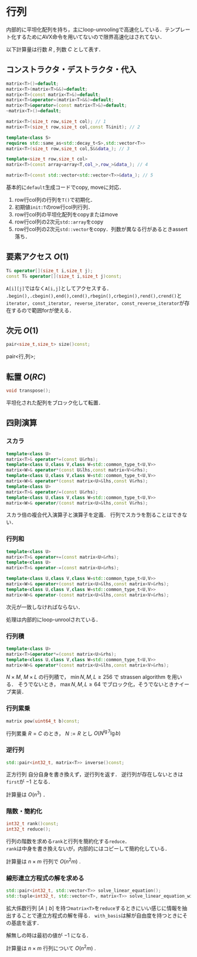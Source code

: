 # 行列
内部的に平坦化配列を持ち，主にloop-unroolingで高速化している．テンプレート化するためにAVX命令を用いてないので限界高速化はされてない．

以下計算量は行数 $R$ , 列数 $C$ として表す．

## コンストラクタ・デストラクタ・代入
```C++
matrix<T>()=default;
matrix<T>(matrix<T>&&)=default;
matrix<T>(const matrix<T>&)=default;
matrix<T>&operator=(matrix<T>&&)=default;
matrix<T>&operator=(const matrix<T>&)=default;
~matrix<T>()=default;

matrix<T>(size_t row,size_t col); // 1
matrix<T>(size_t row,size_t col,const T&init); // 2

template<class S>
requires std::same_as<std::decay_t<S>,std::vector<T>>
matrix<T>(size_t row,size_t col,S&&data_); // 3

template<size_t row,size_t col>
matrix<T>(const array<array<T,col_>,row_>&data_); // 4

matrix<T>(const std::vector<std::vector<T>>&data_); // 5
```
基本的に`default`生成コードでcopy, moveに対応．

1. row行col列の行列を`T()`で初期化．
1. 初期値`init:T`のrow行col列行列．
1. row行col列の平坦化配列をcopyまたはmove
1. row行col列の2次元`std::array`をcopy
1. row行col列の2次元`std::vector`をcopy．列数が異なる行があるときassert落ち．

## 要素アクセス $O(1)$
```C++
T& operator[](size_t i,size_t j);
const T& operator[](size_t i,size_t j)const;
```
`A[i][j]`ではなく`A[i,j]`としてアクセスする．
`.begin(),.cbegin(),end(),cend(),rbegin(),crbegin(),rend(),crend()`と`iterator, const_iterator, reverse_iterator, const_reverse_iterator`が存在するので範囲forが使える．

## 次元 $O(1)$
```C++
pair<size_t,size_t> size()const;
```
pair<行,列>;

## 転置 $O(RC)$
```C++
void transpose();
```
平坦化された配列をブロック化して転置．

## 四則演算
### スカラ
```C++
template<class U>
matrix<T>& operator*=(const U&rhs);
template<class U,class V,class W=std::common_type_t<U,V>>
matrix<W>& operator*(const U&lhs,const matrix<V>&rhs);
template<class U,class V,class W=std::common_type_t<U,V>>
matrix<W>& operator*(const matrix<U>&lhs,const V&rhs);
template<class U>
matrix<T>& operator/=(const U&rhs);
template<class U,class V,class W=std::common_type_t<U,V>>
matrix<W>& operator/(const matrix<U>&lhs,const V&rhs);
```
スカラ倍の複合代入演算子と演算子を定義．
行列でスカラを割ることはできない．
### 行列和
```C++
template<class U>
matrix<T>& operator+=(const matrix<U>&rhs);
template<class U>
matrix<T>& operator-=(const matrix<U>&rhs);

template<class U,class V,class W=std::common_type_t<U,V>>
matrix<W>& operator+(const matrix<U>&lhs,const matrix<V>&rhs);
template<class U,class V,class W=std::common_type_t<U,V>>
matrix<W>& operator-(const matrix<U>&lhs,const matrix<V>&rhs);
```
次元が一致しなければならない．

処理は内部的にloop-unroolされている．

### 行列積
```C++
template<class U>
matrix<T>&operator*=(const matrix<U>&rhs);
template<class U,class V,class W=std::common_type_t<U,V>>
matrix<W>& operator*(const matrix<U>&lhs,const matrix<V>&rhs);
```
$N\times M,\ M\times L$ の行列積で， $\min{N,M,L}\ge 256$ で strassen algorithm を用いる．
そうでないとき， $\max{N,M,L}\ge 64$ でブロック化，そうでないときナイーブ実装．

### 行列累乗
```C++
matrix pow(uint64_t b)const;
```
行列累乗 $R=C$ のとき， $N:=R$ とし $O(N^{\lg 7}\lg b)$

### 逆行列
```C++
std::pair<int32_t, matrix<T>> inverse()const;
```
正方行列
自分自身を書き換えず，逆行列を返す．
逆行列が存在しないときは`first`が $-1$ となる．

計算量は $O(n^3)$ ．

### 階数・簡約化
```C++
int32_t rank()const;
int32_t reduce();
```
行列の階数を求める`rank`と行列を簡約化する`reduce`．  
`rank`は中身を書き換えないが，内部的にはコピーして簡約化している．  

計算量は $n\times m$ 行列で $O(n^2m)$ .

### 線形連立方程式の解を求める
```C++
std::pair<int32_t, std::vector<T>> solve_linear_equation();
std::tuple<int32_t, std::vector<T>, matrix<T>> solve_linear_equation_with_basis();
```
拡大係数行列 $[A\mid b]$ を持つ`matrix<T>`を`reduce`するときにいい感じに情報を抽出することで連立方程式の解を得る．
`with_basis`は解が自由度を持つときにその基底を返す．

解無しの時は最初の値が $-1$ になる．

計算量は $n\times m$ 行列について $O(n^2m)$ .

